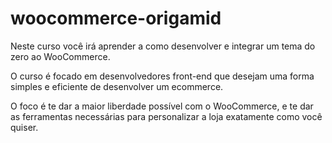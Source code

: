 # woocommerce-origamid

Neste curso você irá aprender a como desenvolver e integrar um tema do zero ao WooCommerce.

O curso é focado em desenvolvedores front-end que desejam uma forma simples e eficiente de desenvolver um ecommerce.

O foco é te dar a maior liberdade possível com o WooCommerce, e te dar as ferramentas necessárias para personalizar a loja exatamente como você quiser.
